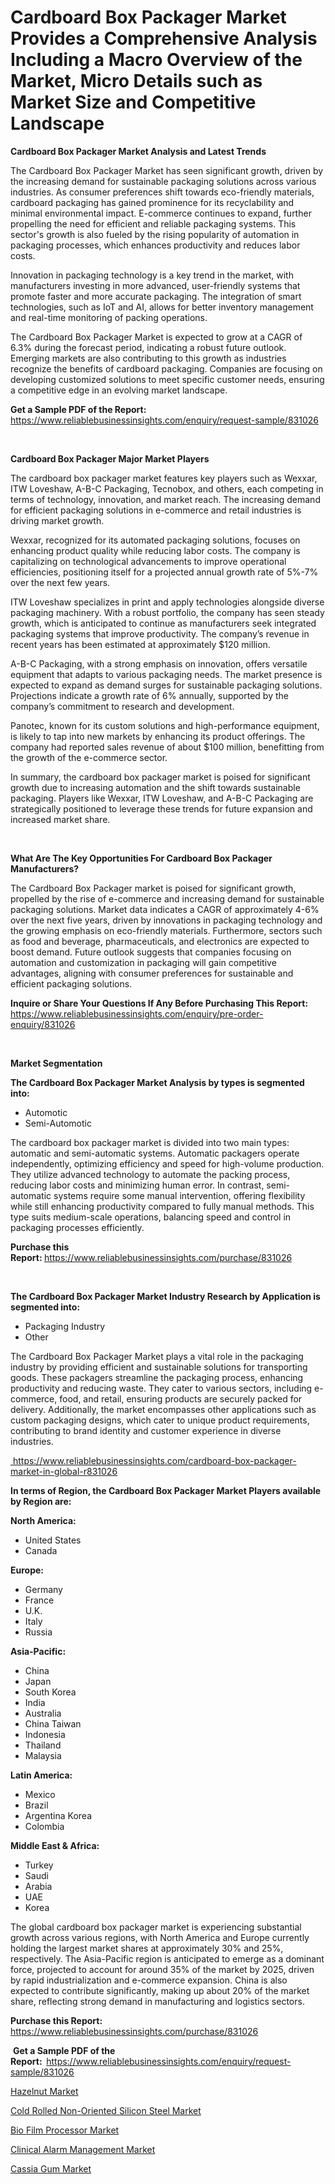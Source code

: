 <p><h1>Cardboard Box Packager Market Provides a Comprehensive Analysis Including a Macro Overview of the Market, Micro Details such as Market Size and Competitive Landscape</h1></p><p><strong>Cardboard Box Packager Market Analysis and Latest Trends</strong></p>
<p><p>The Cardboard Box Packager Market has seen significant growth, driven by the increasing demand for sustainable packaging solutions across various industries. As consumer preferences shift towards eco-friendly materials, cardboard packaging has gained prominence for its recyclability and minimal environmental impact. E-commerce continues to expand, further propelling the need for efficient and reliable packaging systems. This sector's growth is also fueled by the rising popularity of automation in packaging processes, which enhances productivity and reduces labor costs.</p><p>Innovation in packaging technology is a key trend in the market, with manufacturers investing in more advanced, user-friendly systems that promote faster and more accurate packaging. The integration of smart technologies, such as IoT and AI, allows for better inventory management and real-time monitoring of packing operations.</p><p>The Cardboard Box Packager Market is expected to grow at a CAGR of 6.3% during the forecast period, indicating a robust future outlook. Emerging markets are also contributing to this growth as industries recognize the benefits of cardboard packaging. Companies are focusing on developing customized solutions to meet specific customer needs, ensuring a competitive edge in an evolving market landscape.</p></p>
<p><strong>Get a Sample PDF of the Report:&nbsp;</strong> <a href="https://www.reliablebusinessinsights.com/enquiry/request-sample/831026?utm_campaign=1135&utm_medium=2&utm_source=Github&utm_content=ia&utm_term=08102024&utm_id=cardboard-box-packager">https://www.reliablebusinessinsights.com/enquiry/request-sample/831026</a></p>
<p>&nbsp;</p>
<p><strong>Cardboard Box Packager Major Market Players</strong></p>
<p><p>The cardboard box packager market features key players such as Wexxar, ITW Loveshaw, A-B-C Packaging, Tecnobox, and others, each competing in terms of technology, innovation, and market reach. The increasing demand for efficient packaging solutions in e-commerce and retail industries is driving market growth.</p><p>Wexxar, recognized for its automated packaging solutions, focuses on enhancing product quality while reducing labor costs. The company is capitalizing on technological advancements to improve operational efficiencies, positioning itself for a projected annual growth rate of 5%-7% over the next few years.</p><p>ITW Loveshaw specializes in print and apply technologies alongside diverse packaging machinery. With a robust portfolio, the company has seen steady growth, which is anticipated to continue as manufacturers seek integrated packaging systems that improve productivity. The company’s revenue in recent years has been estimated at approximately $120 million.</p><p>A-B-C Packaging, with a strong emphasis on innovation, offers versatile equipment that adapts to various packaging needs. The market presence is expected to expand as demand surges for sustainable packaging solutions. Projections indicate a growth rate of 6% annually, supported by the company’s commitment to research and development.</p><p>Panotec, known for its custom solutions and high-performance equipment, is likely to tap into new markets by enhancing its product offerings. The company had reported sales revenue of about $100 million, benefitting from the growth of the e-commerce sector.</p><p>In summary, the cardboard box packager market is poised for significant growth due to increasing automation and the shift towards sustainable packaging. Players like Wexxar, ITW Loveshaw, and A-B-C Packaging are strategically positioned to leverage these trends for future expansion and increased market share.</p></p>
<p>&nbsp;</p>
<p><strong>What Are The Key Opportunities For Cardboard Box Packager Manufacturers?</strong></p>
<p><p>The Cardboard Box Packager market is poised for significant growth, propelled by the rise of e-commerce and increasing demand for sustainable packaging solutions. Market data indicates a CAGR of approximately 4-6% over the next five years, driven by innovations in packaging technology and the growing emphasis on eco-friendly materials. Furthermore, sectors such as food and beverage, pharmaceuticals, and electronics are expected to boost demand. Future outlook suggests that companies focusing on automation and customization in packaging will gain competitive advantages, aligning with consumer preferences for sustainable and efficient packaging solutions.</p></p>
<p><strong>Inquire or Share Your Questions If Any Before Purchasing This Report:</strong> <a href="https://www.reliablebusinessinsights.com/enquiry/pre-order-enquiry/831026?utm_campaign=1135&utm_medium=2&utm_source=Github&utm_content=ia&utm_term=08102024&utm_id=cardboard-box-packager">https://www.reliablebusinessinsights.com/enquiry/pre-order-enquiry/831026</a></p>
<p>&nbsp;</p>
<p><strong>Market Segmentation</strong></p>
<p><strong>The Cardboard Box Packager Market Analysis by types is segmented into:</strong></p>
<p><ul><li>Automotic</li><li>Semi-Automotic</li></ul></p>
<p><p>The cardboard box packager market is divided into two main types: automatic and semi-automatic systems. Automatic packagers operate independently, optimizing efficiency and speed for high-volume production. They utilize advanced technology to automate the packing process, reducing labor costs and minimizing human error. In contrast, semi-automatic systems require some manual intervention, offering flexibility while still enhancing productivity compared to fully manual methods. This type suits medium-scale operations, balancing speed and control in packaging processes efficiently.</p></p>
<p><strong>Purchase this Report:&nbsp;</strong><a href="https://www.reliablebusinessinsights.com/purchase/831026?utm_campaign=1135&utm_medium=2&utm_source=Github&utm_content=ia&utm_term=08102024&utm_id=cardboard-box-packager">https://www.reliablebusinessinsights.com/purchase/831026</a></p>
<p>&nbsp;</p>
<p><strong>The Cardboard Box Packager Market Industry Research by Application is segmented into:</strong></p>
<p><ul><li>Packaging Industry</li><li>Other</li></ul></p>
<p><p>The Cardboard Box Packager Market plays a vital role in the packaging industry by providing efficient and sustainable solutions for transporting goods. These packagers streamline the packaging process, enhancing productivity and reducing waste. They cater to various sectors, including e-commerce, food, and retail, ensuring products are securely packed for delivery. Additionally, the market encompasses other applications such as custom packaging designs, which cater to unique product requirements, contributing to brand identity and customer experience in diverse industries.</p></p>
<p><a href="https://www.reliablebusinessinsights.com/cardboard-box-packager-market-in-global-r831026?utm_campaign=1135&utm_medium=2&utm_source=Github&utm_content=ia&utm_term=08102024&utm_id=cardboard-box-packager">&nbsp;https://www.reliablebusinessinsights.com/cardboard-box-packager-market-in-global-r831026</a></p>
<p><strong>In terms of Region, the Cardboard Box Packager Market Players available by Region are:</strong></p>
<p>
    <p> <strong> North America: </strong>
        <ul>
            <li>United States</li>
            <li>Canada</li>
        </ul>
        </p> 
    <p> <strong> Europe: </strong>
        <ul>
            <li>Germany</li>
            <li>France</li>
            <li>U.K.</li>
            <li>Italy</li>
            <li>Russia</li>
        </ul>
        </p> 
    <p> <strong> Asia-Pacific: </strong>
        <ul>
            <li>China</li>
            <li>Japan</li>
            <li>South Korea</li>
            <li>India</li>
            <li>Australia</li>
            <li>China Taiwan</li>
            <li>Indonesia</li>
            <li>Thailand</li>
            <li>Malaysia</li>
        </ul>
        </p> 
    <p> <strong> Latin America: </strong>
        <ul>
            <li>Mexico</li>
            <li>Brazil</li>
            <li>Argentina Korea</li>
            <li>Colombia</li>
        </ul>
        </p> 
    <p> <strong> Middle East & Africa: </strong>
        <ul>
            <li>Turkey</li>
            <li>Saudi</li>
            <li>Arabia</li>
            <li>UAE</li>
            <li>Korea</li>
        </ul>
    </p>
    </p>
<p><p>The global cardboard box packager market is experiencing substantial growth across various regions, with North America and Europe currently holding the largest market shares at approximately 30% and 25%, respectively. The Asia-Pacific region is anticipated to emerge as a dominant force, projected to account for around 35% of the market by 2025, driven by rapid industrialization and e-commerce expansion. China is also expected to contribute significantly, making up about 20% of the market share, reflecting strong demand in manufacturing and logistics sectors.</p></p>
<p><strong>Purchase this Report: </strong><a href="https://www.reliablebusinessinsights.com/purchase/831026?utm_campaign=1135&utm_medium=2&utm_source=Github&utm_content=ia&utm_term=08102024&utm_id=cardboard-box-packager">https://www.reliablebusinessinsights.com/purchase/831026</a></p>
<p>&nbsp;<strong>Get a Sample PDF of the Report:&nbsp;&nbsp;</strong><a href="https://www.reliablebusinessinsights.com/enquiry/request-sample/831026?utm_campaign=1135&utm_medium=2&utm_source=Github&utm_content=ia&utm_term=08102024&utm_id=cardboard-box-packager">https://www.reliablebusinessinsights.com/enquiry/request-sample/831026</a></p>
<p><strong></strong></p>
<p><p><a href="https://issuu.com/reportprime-2/docs/hazelnut-market-size-2030.pptx_db284b87c14cd8?utm_campaign=1135&utm_medium=2&utm_source=Github&utm_content=ia&utm_term=08102024&utm_id=cardboard-box-packager">Hazelnut Market</a></p><p><a href="https://github.com/lawriesievelwij/Market-Research-Report-List-1/blob/main/cold-rolled-non-oriented-silicon-steel-market.md?utm_campaign=1135&utm_medium=2&utm_source=Github&utm_content=ia&utm_term=08102024&utm_id=cardboard-box-packager">Cold Rolled Non-Oriented Silicon Steel Market</a></p><p><a href="https://github.com/ambertqocronceb/Market-Research-Report-List-1/blob/main/bio-film-processor-market.md?utm_campaign=1135&utm_medium=2&utm_source=Github&utm_content=ia&utm_term=08102024&utm_id=cardboard-box-packager">Bio Film Processor Market</a></p><p><a href="https://www.linkedin.com/pulse/clinical-alarm-management-market-ecosystem-competitive-qv5he?utm_campaign=1135&utm_medium=2&utm_source=Github&utm_content=ia&utm_term=08102024&utm_id=cardboard-box-packager">Clinical Alarm Management Market</a></p><p><a href="https://issuu.com/reportprime-2/docs/cassia-gum-market-size-2030.pptx_ec3922f7dcc05d?utm_campaign=1135&utm_medium=2&utm_source=Github&utm_content=ia&utm_term=08102024&utm_id=cardboard-box-packager">Cassia Gum Market</a></p></p>